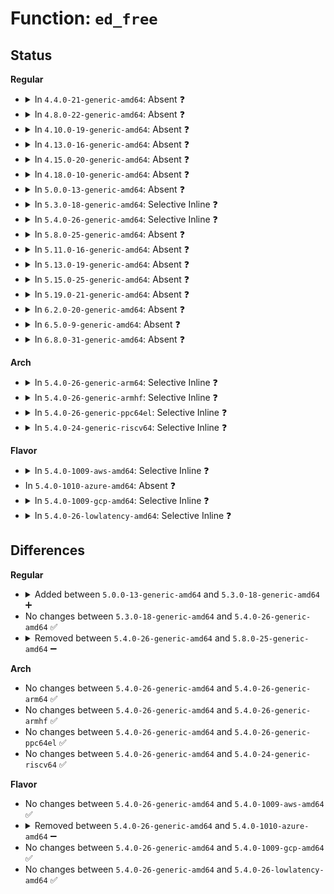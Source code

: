 # Function: <code>ed_free</code>

## Status
<b>Regular</b>
<ul>
<li>
<details>
<summary>In <code>4.4.0-21-generic-amd64</code>: Absent ❓</summary>

```json
{
  "name": "ed_free",
  "collision_type": "Unique Static",
  "inline_type": "Full",
  "funcs": [
    {
      "addr": 18446744071585397160,
      "name": "ed_free",
      "external": false,
      "loc": "drivers/usb/host/ohci-mem.c:135",
      "file": "drivers/usb/host/ohci-hcd.c",
      "inline": "not declared, inlined",
      "caller_inline": [
        "drivers/usb/host/ohci-hcd.c:ohci_endpoint_disable",
        "drivers/usb/host/ohci-hcd.c:ohci_urb_enqueue"
      ],
      "caller_func": []
    }
  ],
  "symbols": []
}
```
</details>
</li>
<li>
<details>
<summary>In <code>4.8.0-22-generic-amd64</code>: Absent ❓</summary>

```json
{
  "name": "ed_free",
  "collision_type": "Unique Static",
  "inline_type": "Full",
  "funcs": [
    {
      "addr": 18446744071585793411,
      "name": "ed_free",
      "external": false,
      "loc": "drivers/usb/host/ohci-mem.c:135",
      "file": "drivers/usb/host/ohci-hcd.c",
      "inline": "not declared, inlined",
      "caller_inline": [
        "drivers/usb/host/ohci-hcd.c:ohci_endpoint_disable",
        "drivers/usb/host/ohci-hcd.c:ohci_urb_enqueue"
      ],
      "caller_func": []
    }
  ],
  "symbols": []
}
```
</details>
</li>
<li>
<details>
<summary>In <code>4.10.0-19-generic-amd64</code>: Absent ❓</summary>

```json
{
  "name": "ed_free",
  "collision_type": "Unique Static",
  "inline_type": "Full",
  "funcs": [
    {
      "addr": 18446744071585982163,
      "name": "ed_free",
      "external": false,
      "loc": "drivers/usb/host/ohci-mem.c:133",
      "file": "drivers/usb/host/ohci-hcd.c",
      "inline": "not declared, inlined",
      "caller_inline": [
        "drivers/usb/host/ohci-hcd.c:ohci_endpoint_disable",
        "drivers/usb/host/ohci-hcd.c:ohci_urb_enqueue"
      ],
      "caller_func": []
    }
  ],
  "symbols": []
}
```
</details>
</li>
<li>
<details>
<summary>In <code>4.13.0-16-generic-amd64</code>: Absent ❓</summary>

```json
{
  "name": "ed_free",
  "collision_type": "Unique Static",
  "inline_type": "Full",
  "funcs": [
    {
      "addr": 18446744071586065909,
      "name": "ed_free",
      "external": false,
      "loc": "drivers/usb/host/ohci-mem.c:133",
      "file": "drivers/usb/host/ohci-hcd.c",
      "inline": "not declared, inlined",
      "caller_inline": [
        "drivers/usb/host/ohci-hcd.c:ohci_endpoint_disable",
        "drivers/usb/host/ohci-hcd.c:ohci_urb_enqueue"
      ],
      "caller_func": []
    }
  ],
  "symbols": []
}
```
</details>
</li>
<li>
<details>
<summary>In <code>4.15.0-20-generic-amd64</code>: Absent ❓</summary>

```json
{
  "name": "ed_free",
  "collision_type": "Unique Static",
  "inline_type": "Full",
  "funcs": [
    {
      "addr": 18446744071586510357,
      "name": "ed_free",
      "external": false,
      "loc": "drivers/usb/host/ohci-mem.c:134",
      "file": "drivers/usb/host/ohci-hcd.c",
      "inline": "not declared, inlined",
      "caller_inline": [
        "drivers/usb/host/ohci-hcd.c:ohci_endpoint_disable",
        "drivers/usb/host/ohci-hcd.c:ohci_urb_enqueue"
      ],
      "caller_func": []
    }
  ],
  "symbols": []
}
```
</details>
</li>
<li>
<details>
<summary>In <code>4.18.0-10-generic-amd64</code>: Absent ❓</summary>

```json
{
  "name": "ed_free",
  "collision_type": "Unique Static",
  "inline_type": "Full",
  "funcs": [
    {
      "addr": 18446744071586784503,
      "name": "ed_free",
      "external": false,
      "loc": "drivers/usb/host/ohci-mem.c:134",
      "file": "drivers/usb/host/ohci-hcd.c",
      "inline": "not declared, inlined",
      "caller_inline": [
        "drivers/usb/host/ohci-hcd.c:ohci_endpoint_disable",
        "drivers/usb/host/ohci-hcd.c:ohci_urb_enqueue"
      ],
      "caller_func": []
    }
  ],
  "symbols": []
}
```
</details>
</li>
<li>
<details>
<summary>In <code>5.0.0-13-generic-amd64</code>: Absent ❓</summary>

```json
{
  "name": "ed_free",
  "collision_type": "Unique Static",
  "inline_type": "Full",
  "funcs": [
    {
      "addr": 18446744071586941639,
      "name": "ed_free",
      "external": false,
      "loc": "drivers/usb/host/ohci-mem.c:130",
      "file": "drivers/usb/host/ohci-hcd.c",
      "inline": "not declared, inlined",
      "caller_inline": [
        "drivers/usb/host/ohci-hcd.c:ohci_endpoint_disable",
        "drivers/usb/host/ohci-hcd.c:ohci_urb_enqueue"
      ],
      "caller_func": []
    }
  ],
  "symbols": []
}
```
</details>
</li>
<li>
<details>
<summary>In <code>5.3.0-18-generic-amd64</code>: Selective Inline ❓</summary>

```c
void ed_free(struct ohci_hcd * hc, struct ed * ed)
```

```json
{
  "name": "ed_free",
  "collision_type": "Unique Static",
  "inline_type": "Selective",
  "funcs": [
    {
      "addr": 18446744071587189248,
      "name": "ed_free",
      "external": false,
      "loc": "drivers/usb/host/ohci-mem.c:153",
      "file": "drivers/usb/host/ohci-hcd.c",
      "inline": "not declared, inlined",
      "caller_inline": [],
      "caller_func": [
        "drivers/usb/host/ohci-hcd.c:ohci_endpoint_disable",
        "drivers/usb/host/ohci-hcd.c:ohci_urb_enqueue"
      ]
    }
  ],
  "symbols": [
    {
      "addr": 18446744071587189248,
      "name": "ed_free",
      "section": ".text",
      "bind": "STB_LOCAL",
      "size": 53
    }
  ]
}
```
</details>
</li>
<li>
<details>
<summary>In <code>5.4.0-26-generic-amd64</code>: Selective Inline ❓</summary>

```c
void ed_free(struct ohci_hcd * hc, struct ed * ed)
```

```json
{
  "name": "ed_free",
  "collision_type": "Unique Static",
  "inline_type": "Selective",
  "funcs": [
    {
      "addr": 18446744071587389536,
      "name": "ed_free",
      "external": false,
      "loc": "drivers/usb/host/ohci-mem.c:153",
      "file": "drivers/usb/host/ohci-hcd.c",
      "inline": "not declared, inlined",
      "caller_inline": [],
      "caller_func": [
        "drivers/usb/host/ohci-hcd.c:ohci_endpoint_disable",
        "drivers/usb/host/ohci-hcd.c:ohci_urb_enqueue"
      ]
    }
  ],
  "symbols": [
    {
      "addr": 18446744071587389536,
      "name": "ed_free",
      "section": ".text",
      "bind": "STB_LOCAL",
      "size": 53
    }
  ]
}
```
</details>
</li>
<li>
<details>
<summary>In <code>5.8.0-25-generic-amd64</code>: Absent ❓</summary>

```json
{
  "name": "ed_free",
  "collision_type": "Unique Static",
  "inline_type": "Full",
  "funcs": [
    {
      "addr": 18446744071588261486,
      "name": "ed_free",
      "external": false,
      "loc": "drivers/usb/host/ohci-mem.c:153",
      "file": "drivers/usb/host/ohci-hcd.c",
      "inline": "not declared, inlined",
      "caller_inline": [
        "drivers/usb/host/ohci-hcd.c:ohci_endpoint_disable",
        "drivers/usb/host/ohci-hcd.c:ohci_endpoint_disable",
        "drivers/usb/host/ohci-hcd.c:ed_get",
        "drivers/usb/host/ohci-hcd.c:ed_get"
      ],
      "caller_func": []
    }
  ],
  "symbols": []
}
```
</details>
</li>
<li>
<details>
<summary>In <code>5.11.0-16-generic-amd64</code>: Absent ❓</summary>

```json
{
  "name": "ed_free",
  "collision_type": "Unique Static",
  "inline_type": "Full",
  "funcs": [
    {
      "addr": 18446744071588297134,
      "name": "ed_free",
      "external": false,
      "loc": "drivers/usb/host/ohci-mem.c:153",
      "file": "drivers/usb/host/ohci-hcd.c",
      "inline": "not declared, inlined",
      "caller_inline": [
        "drivers/usb/host/ohci-hcd.c:ohci_endpoint_disable",
        "drivers/usb/host/ohci-hcd.c:ohci_endpoint_disable",
        "drivers/usb/host/ohci-hcd.c:ed_get",
        "drivers/usb/host/ohci-hcd.c:ed_get"
      ],
      "caller_func": []
    }
  ],
  "symbols": []
}
```
</details>
</li>
<li>
<details>
<summary>In <code>5.13.0-19-generic-amd64</code>: Absent ❓</summary>

```json
{
  "name": "ed_free",
  "collision_type": "Unique Static",
  "inline_type": "Full",
  "funcs": [
    {
      "addr": 18446744071588179373,
      "name": "ed_free",
      "external": false,
      "loc": "drivers/usb/host/ohci-mem.c:153",
      "file": "drivers/usb/host/ohci-hcd.c",
      "inline": "not declared, inlined",
      "caller_inline": [
        "drivers/usb/host/ohci-hcd.c:ohci_endpoint_disable",
        "drivers/usb/host/ohci-hcd.c:ohci_endpoint_disable",
        "drivers/usb/host/ohci-hcd.c:ed_get",
        "drivers/usb/host/ohci-hcd.c:ed_get"
      ],
      "caller_func": []
    }
  ],
  "symbols": []
}
```
</details>
</li>
<li>
<details>
<summary>In <code>5.15.0-25-generic-amd64</code>: Absent ❓</summary>

```json
{
  "name": "ed_free",
  "collision_type": "Unique Static",
  "inline_type": "Full",
  "funcs": [
    {
      "addr": 18446744071588819309,
      "name": "ed_free",
      "external": false,
      "loc": "drivers/usb/host/ohci-mem.c:153",
      "file": "drivers/usb/host/ohci-hcd.c",
      "inline": "not declared, inlined",
      "caller_inline": [
        "drivers/usb/host/ohci-hcd.c:ohci_endpoint_disable",
        "drivers/usb/host/ohci-hcd.c:ohci_endpoint_disable",
        "drivers/usb/host/ohci-hcd.c:ed_get",
        "drivers/usb/host/ohci-hcd.c:ed_get"
      ],
      "caller_func": []
    }
  ],
  "symbols": []
}
```
</details>
</li>
<li>
<details>
<summary>In <code>5.19.0-21-generic-amd64</code>: Absent ❓</summary>

```json
{
  "name": "ed_free",
  "collision_type": "Unique Static",
  "inline_type": "Full",
  "funcs": [
    {
      "addr": 18446744071590238962,
      "name": "ed_free",
      "external": false,
      "loc": "drivers/usb/host/ohci-mem.c:153",
      "file": "drivers/usb/host/ohci-hcd.c",
      "inline": "not declared, inlined",
      "caller_inline": [
        "drivers/usb/host/ohci-hcd.c:ohci_endpoint_disable",
        "drivers/usb/host/ohci-hcd.c:ohci_endpoint_disable",
        "drivers/usb/host/ohci-hcd.c:ed_get",
        "drivers/usb/host/ohci-hcd.c:ed_get"
      ],
      "caller_func": []
    }
  ],
  "symbols": []
}
```
</details>
</li>
<li>
<details>
<summary>In <code>6.2.0-20-generic-amd64</code>: Absent ❓</summary>

```json
{
  "name": "ed_free",
  "collision_type": "Unique Static",
  "inline_type": "Full",
  "funcs": [
    {
      "addr": 18446744071591858012,
      "name": "ed_free",
      "external": false,
      "loc": "drivers/usb/host/ohci-mem.c:153",
      "file": "drivers/usb/host/ohci-hcd.c",
      "inline": "not declared, inlined",
      "caller_inline": [
        "drivers/usb/host/ohci-hcd.c:ohci_endpoint_disable",
        "drivers/usb/host/ohci-hcd.c:ohci_endpoint_disable",
        "drivers/usb/host/ohci-hcd.c:ed_get",
        "drivers/usb/host/ohci-hcd.c:ed_get"
      ],
      "caller_func": []
    }
  ],
  "symbols": []
}
```
</details>
</li>
<li>
<details>
<summary>In <code>6.5.0-9-generic-amd64</code>: Absent ❓</summary>

```json
{
  "name": "ed_free",
  "collision_type": "Unique Static",
  "inline_type": "Full",
  "funcs": [
    {
      "addr": 18446744071592280764,
      "name": "ed_free",
      "external": false,
      "loc": "drivers/usb/host/ohci-mem.c:153",
      "file": "drivers/usb/host/ohci-hcd.c",
      "inline": "not declared, inlined",
      "caller_inline": [
        "drivers/usb/host/ohci-hcd.c:ohci_endpoint_disable",
        "drivers/usb/host/ohci-hcd.c:ohci_endpoint_disable",
        "drivers/usb/host/ohci-hcd.c:ed_get",
        "drivers/usb/host/ohci-hcd.c:ed_get"
      ],
      "caller_func": []
    }
  ],
  "symbols": []
}
```
</details>
</li>
<li>
<details>
<summary>In <code>6.8.0-31-generic-amd64</code>: Absent ❓</summary>

```json
{
  "name": "ed_free",
  "collision_type": "Unique Static",
  "inline_type": "Full",
  "funcs": [
    {
      "addr": 18446744071593022076,
      "name": "ed_free",
      "external": false,
      "loc": "drivers/usb/host/ohci-mem.c:153",
      "file": "drivers/usb/host/ohci-hcd.c",
      "inline": "not declared, inlined",
      "caller_inline": [
        "drivers/usb/host/ohci-hcd.c:ohci_endpoint_disable",
        "drivers/usb/host/ohci-hcd.c:ohci_endpoint_disable",
        "drivers/usb/host/ohci-hcd.c:ed_get",
        "drivers/usb/host/ohci-hcd.c:ed_get"
      ],
      "caller_func": []
    }
  ],
  "symbols": []
}
```
</details>
</li>
</ul>
<b>Arch</b>
<ul>
<li>
<details>
<summary>In <code>5.4.0-26-generic-arm64</code>: Selective Inline ❓</summary>

```c
void ed_free(struct ohci_hcd * hc, struct ed * ed)
```

```json
{
  "name": "ed_free",
  "collision_type": "Unique Static",
  "inline_type": "Selective",
  "funcs": [
    {
      "addr": 18446603336500511536,
      "name": "ed_free",
      "external": false,
      "loc": "drivers/usb/host/ohci-mem.c:153",
      "file": "drivers/usb/host/ohci-hcd.c",
      "inline": "not declared, inlined",
      "caller_inline": [],
      "caller_func": [
        "drivers/usb/host/ohci-hcd.c:ohci_endpoint_disable",
        "drivers/usb/host/ohci-hcd.c:ohci_urb_enqueue"
      ]
    }
  ],
  "symbols": [
    {
      "addr": 18446603336500511536,
      "name": "ed_free",
      "section": ".text",
      "bind": "STB_LOCAL",
      "size": 92
    }
  ]
}
```
</details>
</li>
<li>
<details>
<summary>In <code>5.4.0-26-generic-armhf</code>: Selective Inline ❓</summary>

```c
void ed_free(struct ohci_hcd * hc, struct ed * ed)
```

```json
{
  "name": "ed_free",
  "collision_type": "Unique Static",
  "inline_type": "Selective",
  "funcs": [
    {
      "addr": 3232968124,
      "name": "ed_free",
      "external": false,
      "loc": "drivers/usb/host/ohci-mem.c:153",
      "file": "drivers/usb/host/ohci-hcd.c",
      "inline": "not declared, inlined",
      "caller_inline": [],
      "caller_func": [
        "drivers/usb/host/ohci-hcd.c:ohci_endpoint_disable",
        "drivers/usb/host/ohci-hcd.c:ohci_urb_enqueue"
      ]
    }
  ],
  "symbols": [
    {
      "addr": 3232968124,
      "name": "ed_free",
      "section": ".text",
      "bind": "STB_LOCAL",
      "size": 68
    }
  ]
}
```
</details>
</li>
<li>
<details>
<summary>In <code>5.4.0-26-generic-ppc64el</code>: Selective Inline ❓</summary>

```c
void ed_free(struct ohci_hcd * hc, struct ed * ed)
```

```json
{
  "name": "ed_free",
  "collision_type": "Unique Static",
  "inline_type": "Selective",
  "funcs": [
    {
      "addr": 13835058055293888208,
      "name": "ed_free",
      "external": false,
      "loc": "drivers/usb/host/ohci-mem.c:153",
      "file": "drivers/usb/host/ohci-hcd.c",
      "inline": "not declared, inlined",
      "caller_inline": [],
      "caller_func": [
        "drivers/usb/host/ohci-hcd.c:ohci_endpoint_disable",
        "drivers/usb/host/ohci-hcd.c:ohci_urb_enqueue"
      ]
    }
  ],
  "symbols": [
    {
      "addr": 13835058055293888208,
      "name": "ed_free",
      "section": ".text",
      "bind": "STB_LOCAL",
      "size": 112
    }
  ]
}
```
</details>
</li>
<li>
<details>
<summary>In <code>5.4.0-24-generic-riscv64</code>: Selective Inline ❓</summary>

```c
void ed_free(struct ohci_hcd * hc, struct ed * ed)
```

```json
{
  "name": "ed_free",
  "collision_type": "Unique Static",
  "inline_type": "Selective",
  "funcs": [
    {
      "addr": 18446743936277395522,
      "name": "ed_free",
      "external": false,
      "loc": "drivers/usb/host/ohci-mem.c:153",
      "file": "drivers/usb/host/ohci-hcd.c",
      "inline": "not declared, inlined",
      "caller_inline": [],
      "caller_func": [
        "drivers/usb/host/ohci-hcd.c:ohci_endpoint_disable",
        "drivers/usb/host/ohci-hcd.c:ohci_urb_enqueue"
      ]
    }
  ],
  "symbols": [
    {
      "addr": 18446743936277395522,
      "name": "ed_free",
      "section": ".text",
      "bind": "STB_LOCAL",
      "size": 88
    }
  ]
}
```
</details>
</li>
</ul>
<b>Flavor</b>
<ul>
<li>
<details>
<summary>In <code>5.4.0-1009-aws-amd64</code>: Selective Inline ❓</summary>

```c
void ed_free(struct ohci_hcd * hc, struct ed * ed)
```

```json
{
  "name": "ed_free",
  "collision_type": "Unique Static",
  "inline_type": "Selective",
  "funcs": [
    {
      "addr": 18446744071587095616,
      "name": "ed_free",
      "external": false,
      "loc": "drivers/usb/host/ohci-mem.c:153",
      "file": "drivers/usb/host/ohci-hcd.c",
      "inline": "not declared, inlined",
      "caller_inline": [],
      "caller_func": [
        "drivers/usb/host/ohci-hcd.c:ohci_endpoint_disable",
        "drivers/usb/host/ohci-hcd.c:ohci_urb_enqueue"
      ]
    }
  ],
  "symbols": [
    {
      "addr": 18446744071587095616,
      "name": "ed_free",
      "section": ".text",
      "bind": "STB_LOCAL",
      "size": 53
    }
  ]
}
```
</details>
</li>
<li>
In <code>5.4.0-1010-azure-amd64</code>: Absent ❓
</li>
<li>
<details>
<summary>In <code>5.4.0-1009-gcp-amd64</code>: Selective Inline ❓</summary>

```c
void ed_free(struct ohci_hcd * hc, struct ed * ed)
```

```json
{
  "name": "ed_free",
  "collision_type": "Unique Static",
  "inline_type": "Selective",
  "funcs": [
    {
      "addr": 18446744071587344096,
      "name": "ed_free",
      "external": false,
      "loc": "drivers/usb/host/ohci-mem.c:153",
      "file": "drivers/usb/host/ohci-hcd.c",
      "inline": "not declared, inlined",
      "caller_inline": [],
      "caller_func": [
        "drivers/usb/host/ohci-hcd.c:ohci_endpoint_disable",
        "drivers/usb/host/ohci-hcd.c:ohci_urb_enqueue"
      ]
    }
  ],
  "symbols": [
    {
      "addr": 18446744071587344096,
      "name": "ed_free",
      "section": ".text",
      "bind": "STB_LOCAL",
      "size": 53
    }
  ]
}
```
</details>
</li>
<li>
<details>
<summary>In <code>5.4.0-26-lowlatency-amd64</code>: Selective Inline ❓</summary>

```c
void ed_free(struct ohci_hcd * hc, struct ed * ed)
```

```json
{
  "name": "ed_free",
  "collision_type": "Unique Static",
  "inline_type": "Selective",
  "funcs": [
    {
      "addr": 18446744071587450928,
      "name": "ed_free",
      "external": false,
      "loc": "drivers/usb/host/ohci-mem.c:153",
      "file": "drivers/usb/host/ohci-hcd.c",
      "inline": "not declared, inlined",
      "caller_inline": [],
      "caller_func": [
        "drivers/usb/host/ohci-hcd.c:ohci_endpoint_disable",
        "drivers/usb/host/ohci-hcd.c:ohci_urb_enqueue"
      ]
    }
  ],
  "symbols": [
    {
      "addr": 18446744071587450928,
      "name": "ed_free",
      "section": ".text",
      "bind": "STB_LOCAL",
      "size": 53
    }
  ]
}
```
</details>
</li>
</ul>

## Differences
<b>Regular</b>
<ul>
<li>
<details>
<summary>Added between <code>5.0.0-13-generic-amd64</code> and <code>5.3.0-18-generic-amd64</code> ➕</summary>

```c
void ed_free(struct ohci_hcd * hc, struct ed * ed)
```
</details>
</li>
<li>
No changes between <code>5.3.0-18-generic-amd64</code> and <code>5.4.0-26-generic-amd64</code> ✅
</li>
<li>
<details>
<summary>Removed between <code>5.4.0-26-generic-amd64</code> and <code>5.8.0-25-generic-amd64</code> ➖</summary>

```c
void ed_free(struct ohci_hcd * hc, struct ed * ed)
```
</details>
</li>
</ul>
<b>Arch</b>
<ul>
<li>
No changes between <code>5.4.0-26-generic-amd64</code> and <code>5.4.0-26-generic-arm64</code> ✅
</li>
<li>
No changes between <code>5.4.0-26-generic-amd64</code> and <code>5.4.0-26-generic-armhf</code> ✅
</li>
<li>
No changes between <code>5.4.0-26-generic-amd64</code> and <code>5.4.0-26-generic-ppc64el</code> ✅
</li>
<li>
No changes between <code>5.4.0-26-generic-amd64</code> and <code>5.4.0-24-generic-riscv64</code> ✅
</li>
</ul>
<b>Flavor</b>
<ul>
<li>
No changes between <code>5.4.0-26-generic-amd64</code> and <code>5.4.0-1009-aws-amd64</code> ✅
</li>
<li>
<details>
<summary>Removed between <code>5.4.0-26-generic-amd64</code> and <code>5.4.0-1010-azure-amd64</code> ➖</summary>

```c
void ed_free(struct ohci_hcd * hc, struct ed * ed)
```
</details>
</li>
<li>
No changes between <code>5.4.0-26-generic-amd64</code> and <code>5.4.0-1009-gcp-amd64</code> ✅
</li>
<li>
No changes between <code>5.4.0-26-generic-amd64</code> and <code>5.4.0-26-lowlatency-amd64</code> ✅
</li>
</ul>
